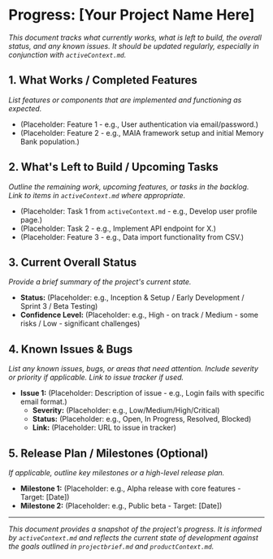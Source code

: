 # Progress: [Your Project Name Here]

*This document tracks what currently works, what is left to build, the overall status, and any known issues. It should be updated regularly, especially in conjunction with `activeContext.md`.*

## 1. What Works / Completed Features

*List features or components that are implemented and functioning as expected.*

- (Placeholder: Feature 1 - e.g., User authentication via email/password.)
- (Placeholder: Feature 2 - e.g., MAIA framework setup and initial Memory Bank population.)

## 2. What's Left to Build / Upcoming Tasks

*Outline the remaining work, upcoming features, or tasks in the backlog. Link to items in `activeContext.md` where appropriate.*

- (Placeholder: Task 1 from `activeContext.md` - e.g., Develop user profile page.)
- (Placeholder: Task 2 - e.g., Implement API endpoint for X.)
- (Placeholder: Feature 3 - e.g., Data import functionality from CSV.)

## 3. Current Overall Status

*Provide a brief summary of the project's current state.*

- **Status:** (Placeholder: e.g., Inception & Setup / Early Development / Sprint 3 / Beta Testing)
- **Confidence Level:** (Placeholder: e.g., High - on track / Medium - some risks / Low - significant challenges)

## 4. Known Issues & Bugs

*List any known issues, bugs, or areas that need attention. Include severity or priority if applicable. Link to issue tracker if used.*

- **Issue 1:** (Placeholder: Description of issue - e.g., Login fails with specific email format.)
  - **Severity:** (Placeholder: e.g., Low/Medium/High/Critical)
  - **Status:** (Placeholder: e.g., Open, In Progress, Resolved, Blocked)
  - **Link:** (Placeholder: URL to issue in tracker)

## 5. Release Plan / Milestones (Optional)

*If applicable, outline key milestones or a high-level release plan.*

- **Milestone 1:** (Placeholder: e.g., Alpha release with core features - Target: [Date])
- **Milestone 2:** (Placeholder: e.g., Public beta - Target: [Date])

---
*This document provides a snapshot of the project's progress. It is informed by `activeContext.md` and reflects the current state of development against the goals outlined in `projectbrief.md` and `productContext.md`.*
